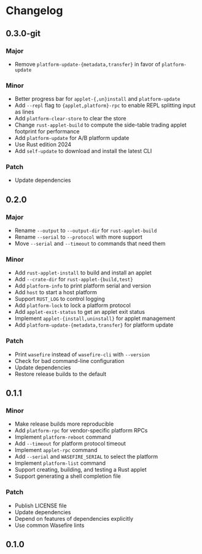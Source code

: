 # Changelog

## 0.3.0-git

### Major

- Remove `platform-update-{metadata,transfer}` in favor of `platform-update`

### Minor

- Better progress bar for `applet-{,un}install` and `platform-update`
- Add `--repl` flag to `{applet,platform}-rpc` to enable REPL splitting input as lines
- Add `platform-clear-store` to clear the store
- Change `rust-applet-build` to compute the side-table trading applet footprint for performance
- Add `platform-update` for A/B platform update
- Use Rust edition 2024
- Add `self-update` to download and install the latest CLI

### Patch

- Update dependencies

## 0.2.0

### Major

- Rename `--output` to `--output-dir` for `rust-applet-build`
- Rename `--serial` to `--protocol` with more support
- Move `--serial` and `--timeout` to commands that need them

### Minor

- Add `rust-applet-install` to build and install an applet
- Add `--crate-dir` for `rust-applet-{build,test}`
- Add `platform-info` to print platform serial and version
- Add `host` to start a host platform
- Support `RUST_LOG` to control logging
- Add `platform-lock` to lock a platform protocol
- Add `applet-exit-status` to get an applet exit status
- Implement `applet-{install,uninstall}` for applet management
- Add `platform-update-{metadata,transfer}` for platform update

### Patch

- Print `wasefire` instead of `wasefire-cli` with `--version`
- Check for bad command-line configuration
- Update dependencies
- Restore release builds to the default

## 0.1.1

### Minor

- Make release builds more reproducible
- Add `platform-rpc` for vendor-specific platform RPCs
- Implement `platform-reboot` command
- Add `--timeout` for platform protocol timeout
- Implement `applet-rpc` command
- Add `--serial` and `WASEFIRE_SERIAL` to select the platform
- Implement `platform-list` command
- Support creating, building, and testing a Rust applet
- Support generating a shell completion file

### Patch

- Publish LICENSE file
- Update dependencies
- Depend on features of dependencies explicitly
- Use common Wasefire lints

## 0.1.0

<!-- Increment to skip CHANGELOG.md test: 22 -->
